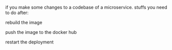 if you make some changes to a codebase of a microservice.
stuffs you need to do after:

rebuild the image

push the image to the docker hub

restart the deployment
